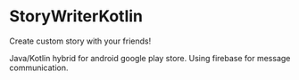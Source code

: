 # StoryWriterKotlin
Create custom story with your friends!


Java/Kotlin hybrid for android google play store.
Using firebase for message communication.
